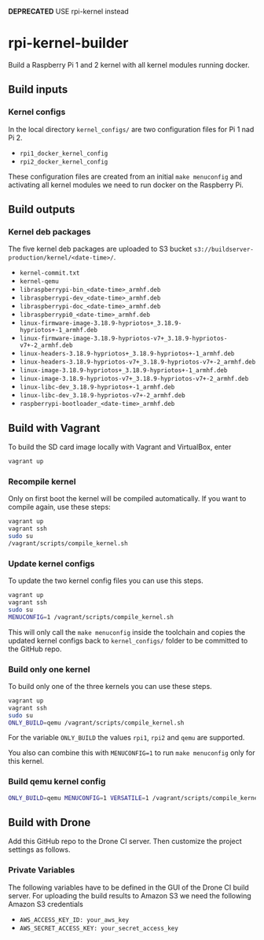 **DEPRECATED** USE rpi-kernel instead

# rpi-kernel-builder

Build a Raspberry Pi 1 and 2 kernel with all kernel modules running docker.

## Build inputs

### Kernel configs

In the local directory `kernel_configs/` are two configuration files for Pi 1 nad Pi 2.

* `rpi1_docker_kernel_config`
* `rpi2_docker_kernel_config`

These configuration files are created from an initial `make menuconfig` and activating all kernel modules we need to run docker on the Raspberry Pi.

## Build outputs

### Kernel deb packages

The five kernel deb packages are uploaded to S3 bucket `s3://buildserver-production/kernel/<date-time>/`.

* `kernel-commit.txt`
* `kernel-qemu`
* `libraspberrypi-bin_<date-time>_armhf.deb`
* `libraspberrypi-dev_<date-time>_armhf.deb`
* `libraspberrypi-doc_<date-time>_armhf.deb`
* `libraspberrypi0_<date-time>_armhf.deb`
* `linux-firmware-image-3.18.9-hypriotos+_3.18.9-hypriotos+-1_armhf.deb`
* `linux-firmware-image-3.18.9-hypriotos-v7+_3.18.9-hypriotos-v7+-2_armhf.deb`
* `linux-headers-3.18.9-hypriotos+_3.18.9-hypriotos+-1_armhf.deb`
* `linux-headers-3.18.9-hypriotos-v7+_3.18.9-hypriotos-v7+-2_armhf.deb`
* `linux-image-3.18.9-hypriotos+_3.18.9-hypriotos+-1_armhf.deb`
* `linux-image-3.18.9-hypriotos-v7+_3.18.9-hypriotos-v7+-2_armhf.deb`
* `linux-libc-dev_3.18.9-hypriotos+-1_armhf.deb`
* `linux-libc-dev_3.18.9-hypriotos-v7+-2_armhf.deb`
* `raspberrypi-bootloader_<date-time>_armhf.deb`


## Build with Vagrant

To build the SD card image locally with Vagrant and VirtualBox, enter

```bash
vagrant up
```

### Recompile kernel

Only on first boot the kernel will be compiled automatically.
If you want to compile again, use these steps:

```bash
vagrant up
vagrant ssh
sudo su
/vagrant/scripts/compile_kernel.sh
```

### Update kernel configs

To update the two kernel config files you can use this steps.

```bash
vagrant up
vagrant ssh
sudo su
MENUCONFIG=1 /vagrant/scripts/compile_kernel.sh
```

This will only call the `make menuconfig` inside the toolchain and copies the updated kernel configs back to `kernel_configs/` folder to be committed to the GitHub repo.

### Build only one kernel

To build only one of the three kernels you can use these steps.

```bash
vagrant up
vagrant ssh
sudo su
ONLY_BUILD=qemu /vagrant/scripts/compile_kernel.sh
```

For the variable `ONLY_BUILD` the values `rpi1`, `rpi2` and `qemu` are supported.

You also can combine this with `MENUCONFIG=1` to run `make menuconfig` only for this kernel.

### Build qemu kernel config

```bash
ONLY_BUILD=qemu MENUCONFIG=1 VERSATILE=1 /vagrant/scripts/compile_kernel.sh
```

## Build with Drone

Add this GitHub repo to the Drone CI server. Then customize the project settings as follows.

### Private Variables

The following variables have to be defined in the GUI of the Drone CI build server.
For uploading the build results to Amazon S3 we need the following Amazon S3 credentials

* `AWS_ACCESS_KEY_ID: your_aws_key`
* `AWS_SECRET_ACCESS_KEY: your_secret_access_key`
